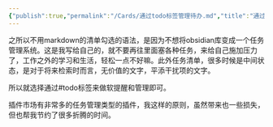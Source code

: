 ```yaml
---
{"publish":true,"permalink":"/Cards/通过todo标签管理待办.md","title":"通过todo标签管理待办","created":"2022-07-03","modified":"2025-07-09","published":"2025-07-09T15:37:20.055+08:00","tags":["todo"],"cssclasses":""}
---
```




之所以不用markdown的清单勾选的语法，是因为不想将obsidian库变成一个任务管理系统。这是我写给自己的，就不要再往里面塞各种任务，来给自己施加压力了，工作之外的学习和生活，轻松一点不好嘛。此外任务清单，很多时候是中间状态，是对于将来检索时而言，无价值的文字，平添干扰项的文字。

所以就选择通过#todo标签来做软提醒和管理即可。

插件市场有非常多的任务管理类型的插件，我这样的原则，虽然带来也一些损失，但也帮我节约了很多折腾的时间。
